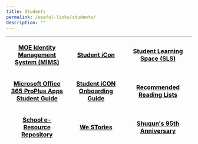 ```yaml
---
title: Students
permalink: /useful-links/students/
description: ""
---
```

<table style="height: 292px;" width="623">
<tbody>
<tr style="height: 82px;">
<td style="text-align: center; height: 82px; width: 200.188px;">
<p><span style="color: #000000;"><strong><a style="color: #000000; text-decoration: underline;" href="https://idp.mims.moe.gov.sg/nidp/saml2/sso" target="_blank">MOE Identity Management System (MIMS)</a></strong></span></p>
</td>
<td style="text-align: center; height: 82px; width: 181.891px;">
<p><span style="color: #000000;"><strong><a style="color: #000000;" href="https://workspace.google.com/dashboard" target="_blank">Student iCon</a></strong></span></p>
</td>
<td style="text-align: center; height: 82px; width: 218.922px;">
<p><span style="color: #000000;"><strong><a style="color: #000000;" href="https://vle.learning.moe.edu.sg/login" target="_blank">Student Learning Space (SLS)</a></strong></span></p>
</td>
</tr>
<tr style="height: 82px;">
<td style="text-align: center; height: 82px; width: 200.188px;">
<p><span style="color: #000000;"><strong><a style="color: #000000;" href="https://shuqunpri-moe-edu-sg-admin.cwp.sg/wp-content/uploads/2022/07/Microsoft-Office-365-ProPlus-Apps-Student-Guide-2022.pdf" target="_blank">Microsoft Office 365 ProPlus Apps Student Guide</a></strong></span></p>
</td>
<td style="text-align: center; height: 82px; width: 181.891px;">
<p><span style="color: #000000;"><strong><a style="color: #000000;" href="https://shuqunpri-moe-edu-sg-admin.cwp.sg/wp-content/uploads/2023/02/SQPS-Student-iCON-Onboarding-Guide.pdf" target="_blank">Student iCON Onboarding Guide</a></strong></span></p>
</td>
<td style="text-align: center; height: 82px; width: 218.922px;">
<p><span style="color: #000000;"><strong><a style="color: #000000;" href="https://moe-shuqunpri-staging.netlify.app/files/presentation-slides/Recommended-Reading-Lists.pdf" target="_blank">Recommended Reading Lists</a></strong></span></p>
</td>
</tr>
<tr style="height: 64px;">
<td style="text-align: center; height: 64px; width: 200.188px;">
<p><span style="color: #000000;"><strong><a style="color: #000000;" href="https://schoolibrary.moe.edu.sg/eresourcespri/cgi-bin/spydus.exe/MSGTRN/WPAC/HOME" target="_blank">School e-Resource Repository</a></strong></span></p>
</td>
<td style="text-align: center; height: 64px; width: 181.891px;">
<p><span style="color: #000000;"><strong><a style="color: #000000;" href="https://online.fliphtml5.com/obrr/qkde/#p=1" target="_blank">We STories</a></strong></span></p>
</td>
<td style="text-align: center; height: 64px; width: 218.922px;">
<p><span style="color: #000000;"><strong><a style="color: #000000;" href="https://sites.google.com/moe.edu.sg/the-shuqun-story/home" target="_blank">Shuqun's 95th Anniversary</a></strong></span></p>
</td>
</tr>
<tr style="height: 64px;">
<td style="text-align: center; height: 64px; width: 200.188px;">
<p><span style="color: #000000;"><strong><a style="color: #000000;" href="https://www.sportsingapore.gov.sg/" target="_blank">Sport Singapore</a></strong></span></p>
</td>
<td style="text-align: center; height: 64px; width: 181.891px;">
<p><span style="color: #000000;"><strong><a style="color: #000000;" href="https://w7euphoria.edu.sg/" target="_blank">The Euphoria for the Arts Website</a></strong></span></p>
</td>
<td style="text-align: center; height: 64px; width: 218.922px;">
<p><span style="color: #000000;"><strong><a style="color: #000000;" href="https://www.myskillsfuture.gov.sg/content/student/en/primary.html" target="_blank">My Skills Future</a></strong></span></p>
</td>
</tr>
</tbody>
</table>